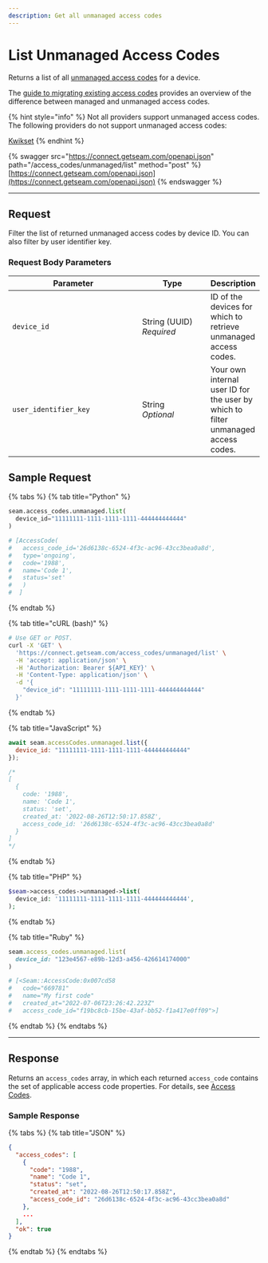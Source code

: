 ```yaml
---
description: Get all unmanaged access codes
---
```


# List Unmanaged Access Codes

Returns a list of all [unmanaged access codes](../../products/smart-locks/access-codes/migrating-existing-access-codes.md#unmanaged-access-codes) for a device.

The [guide to migrating existing access codes](../../products/smart-locks/access-codes/migrating-existing-access-codes.md) provides an overview of the difference between managed and unmanaged access codes.

{% hint style="info" %}
Not all providers support unmanaged access codes. The following providers do not support unmanaged access codes:

[Kwikset](../../device-guides/kwikset-locks.md)
{% endhint %}

{% swagger src="https://connect.getseam.com/openapi.json" path="/access_codes/unmanaged/list" method="post" %}
[https://connect.getseam.com/openapi.json](https://connect.getseam.com/openapi.json)
{% endswagger %}

***

## Request

Filter the list of returned unmanaged access codes by device ID. You can also filter by user identifier key.

### Request Body Parameters

<table><thead><tr><th width="264">Parameter</th><th width="133.33333333333331">Type</th><th>Description</th></tr></thead><tbody><tr><td><code>device_id</code></td><td>String (UUID)<br><em>Required</em></td><td>ID of the devices for which to retrieve unmanaged access codes.</td></tr><tr><td><code>user_identifier_key</code></td><td>String<br><em>Optional</em></td><td>Your own internal user ID for the user by which to filter unmanaged access codes.</td></tr></tbody></table>

## Sample Request

{% tabs %}
{% tab title="Python" %}
```python
seam.access_codes.unmanaged.list(
  device_id="11111111-1111-1111-1111-444444444444"
)

# [AccessCode(
#   access_code_id='26d6138c-6524-4f3c-ac96-43cc3bea0a8d', 
#   type='ongoing', 
#   code='1988', 
#   name='Code 1', 
#   status='set'
#   )
#  ]
```
{% endtab %}

{% tab title="cURL (bash)" %}
```bash
# Use GET or POST.
curl -X 'GET' \
  'https://connect.getseam.com/access_codes/unmanaged/list' \
  -H 'accept: application/json' \
  -H 'Authorization: Bearer ${API_KEY}' \
  -H 'Content-Type: application/json' \
  -d '{
    "device_id": "11111111-1111-1111-1111-444444444444"
  }'
```
{% endtab %}

{% tab title="JavaScript" %}
```javascript
await seam.accessCodes.unmanaged.list({
  device_id: "11111111-1111-1111-1111-444444444444"
});

/*
[
  {
    code: '1988',
    name: 'Code 1',
    status: 'set',
    created_at: '2022-08-26T12:50:17.858Z',
    access_code_id: '26d6138c-6524-4f3c-ac96-43cc3bea0a8d'
  }
]
*/
```
{% endtab %}

{% tab title="PHP" %}
```php
$seam->access_codes->unmanaged->list(
  device_id: '11111111-1111-1111-1111-444444444444',
);
```
{% endtab %}

{% tab title="Ruby" %}
```ruby
seam.access_codes.unmanaged.list(
  device_id: "123e4567-e89b-12d3-a456-426614174000"
)

# [<Seam::AccessCode:0x007cd58
#   code="669781"
#   name="My first code"
#   created_at="2022-07-06T23:26:42.223Z"
#   access_code_id="f19bc8cb-15be-43af-bb52-f1a417e0ff09">]
```
{% endtab %}
{% endtabs %}

***

## Response

Returns an `access_codes` array, in which each returned `access_code` contains the set of applicable access code properties. For details, see [Access Codes](../access\_codes/).

### Sample Response

{% tabs %}
{% tab title="JSON" %}
```json
{
  "access_codes": [
    {
      "code": "1988",
      "name": "Code 1",
      "status": "set",
      "created_at": "2022-08-26T12:50:17.858Z",
      "access_code_id": "26d6138c-6524-4f3c-ac96-43cc3bea0a8d"
    },
    ...
  ],
  "ok": true
}
```
{% endtab %}
{% endtabs %}
